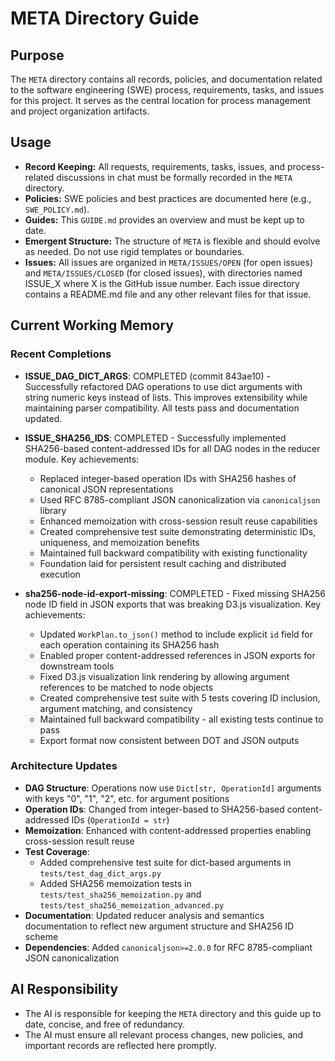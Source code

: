 # META Directory Guide

## Purpose

The `META` directory contains all records, policies, and documentation related to the software engineering (SWE) process, requirements, tasks, and issues for this project. It serves as the central location for process management and project organization artifacts.

## Usage

- **Record Keeping:** All requests, requirements, tasks, issues, and process-related discussions in chat must be formally recorded in the `META` directory.
- **Policies:** SWE policies and best practices are documented here (e.g., `SWE_POLICY.md`).
- **Guides:** This `GUIDE.md` provides an overview and must be kept up to date.
- **Emergent Structure:** The structure of `META` is flexible and should evolve as needed. Do not use rigid templates or boundaries.
- **Issues:** All issues are organized in `META/ISSUES/OPEN` (for open issues) and `META/ISSUES/CLOSED` (for closed issues), with directories named ISSUE_X where X is the GitHub issue number. Each issue directory contains a README.md file and any other relevant files for that issue.

## Current Working Memory

### Recent Completions

- **ISSUE_DAG_DICT_ARGS**: COMPLETED (commit 843ae10) - Successfully refactored DAG operations to use dict arguments with string numeric keys instead of lists. This improves extensibility while maintaining parser compatibility. All tests pass and documentation updated.

- **ISSUE_SHA256_IDS**: COMPLETED - Successfully implemented SHA256-based content-addressed IDs for all DAG nodes in the reducer module. Key achievements:

  - Replaced integer-based operation IDs with SHA256 hashes of canonical JSON representations
  - Used RFC 8785-compliant JSON canonicalization via `canonicaljson` library
  - Enhanced memoization with cross-session result reuse capabilities
  - Created comprehensive test suite demonstrating deterministic IDs, uniqueness, and memoization benefits
  - Maintained full backward compatibility with existing functionality
  - Foundation laid for persistent result caching and distributed execution

- **sha256-node-id-export-missing**: COMPLETED - Fixed missing SHA256 node ID field in JSON exports that was breaking D3.js visualization. Key achievements:
  - Updated `WorkPlan.to_json()` method to include explicit `id` field for each operation containing its SHA256 hash
  - Enabled proper content-addressed references in JSON exports for downstream tools
  - Fixed D3.js visualization link rendering by allowing argument references to be matched to node objects
  - Created comprehensive test suite with 5 tests covering ID inclusion, argument matching, and consistency
  - Maintained full backward compatibility - all existing tests continue to pass
  - Export format now consistent between DOT and JSON outputs

### Architecture Updates

- **DAG Structure**: Operations now use `Dict[str, OperationId]` arguments with keys "0", "1", "2", etc. for argument positions
- **Operation IDs**: Changed from integer-based to SHA256-based content-addressed IDs (`OperationId = str`)
- **Memoization**: Enhanced with content-addressed properties enabling cross-session result reuse
- **Test Coverage**:
  - Added comprehensive test suite for dict-based arguments in `tests/test_dag_dict_args.py`
  - Added SHA256 memoization tests in `tests/test_sha256_memoization.py` and `tests/test_sha256_memoization_advanced.py`
- **Documentation**: Updated reducer analysis and semantics documentation to reflect new argument structure and SHA256 ID scheme
- **Dependencies**: Added `canonicaljson>=2.0.0` for RFC 8785-compliant JSON canonicalization

## AI Responsibility

- The AI is responsible for keeping the `META` directory and this guide up to date, concise, and free of redundancy.
- The AI must ensure all relevant process changes, new policies, and important records are reflected here promptly.
